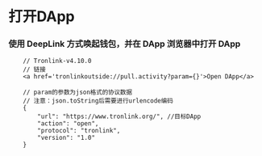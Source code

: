 # 打开DApp
### 使用 DeepLink 方式唤起钱包，并在 DApp 浏览器中打开 DApp
```shell 
    // Tronlink-v4.10.0
    // 链接
    <a href='tronlinkoutside://pull.activity?param={}'>Open DApp</a>
```
```shell 
    // param的参数为json格式的协议数据
    // 注意：json.toString后需要进行urlencode编码
    {
    	"url": "https://www.tronlink.org/", //目标DApp
    	"action": "open",
    	"protocol": "tronlink",
    	"version": "1.0"
    }
```

